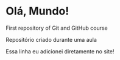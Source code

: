 # Olá, Mundo!
 First repository of Git and GitHub course

 Repositório criado durante uma aula
 
 Essa linha eu adicionei diretamente no site!
